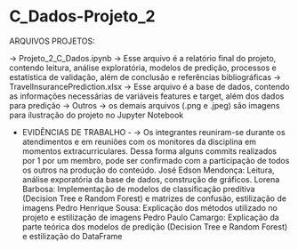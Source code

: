 # C_Dados-Projeto_2
ARQUIVOS PROJETOS:

-> Projeto_2_C_Dados.ipynb -> Esse arquivo é a relatório final do projeto, contendo leitura, análise exploratória, modelos de predição, processos e estatística de validação, além de conclusão e referências bibliográficas
-> TravelInsurancePrediction.xlsx -> Esse arquivo é a base de dados, contendo as informações necessárias de variáveis features e target, além dos dados para predição
-> Outros -> os demais arquivos (.png e .jpeg) são imagens para ilustração do projeto no Jupyter Notebook

- EVIDÊNCIAS DE TRABALHO - 
-> Os integrantes reuniram-se durante os atendimentos e em reuniões com os monitores da disciplina em momentos extracurriculares. Dessa forma alguns commits realizados por 1 por um membro, pode ser confirmado com a participação de todos os outros na produção do conteúdo.
José Edson Mendonça: Leitura, análise exporatória da base de dados, construção de gráficos.
Lorena Barbosa: Implementação de modelos de classificação preditiva (Decision Tree e Random Forest) e matrizes de confusão, estilização de imagens
Pedro Henrique Sousa: Explicação dos métodos utilizado no projeto e estilização de imagens
Pedro Paulo Camargo: Explicação da parte teórica dos modelos de predição (Decision Tree e Random Forest) e estilização do DataFrame
